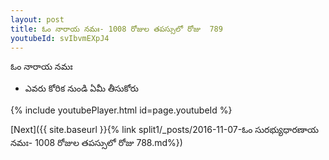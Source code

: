 ```yaml
---
layout: post
title: ఓం నారాయ నమః- 1008 రోజుల తపస్సులో రోజు  789
youtubeId: svIbvmEXpJ4
---
```

 
 
 ఓం నారాయ నమః  
 
 -  ఎవరు కోరిక నుండి ఏమీ తీసుకోరు 
 
  
 
  
 
 
 
 
 
 


{% include youtubePlayer.html id=page.youtubeId %}
 
[Next]({{ site.baseurl }}{% link  split1/_posts/2016-11-07-ఓం సురభ్యుధారణాయ నమః- 1008 రోజుల తపస్సులో రోజు  788.md%})
 
